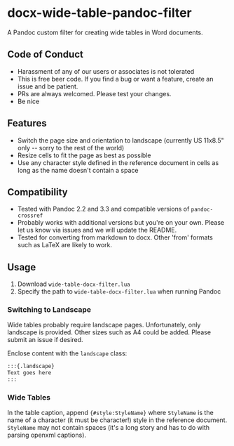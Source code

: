 # docx-wide-table-pandoc-filter

A Pandoc custom filter for creating wide tables in Word documents.

## Code of Conduct

- Harassment of any of our users or associates is not tolerated
- This is free beer code. If you find a bug or want a feature, create an issue and be patient.
- PRs are always welcomed. Please test your changes.
- Be nice

## Features

- Switch the page size and orientation to landscape (currently US 11x8.5" only -- sorry to the rest of the world)
- Resize cells to fit the page as best as possible
- Use any character style defined in the reference document in cells as long as the name doesn't contain a space

## Compatibility

- Tested with Pandoc 2.2 and 3.3 and compatible versions of `pandoc-crossref`
- Probably works with additional versions but you're on your own. Please let us know via issues and we will update the README.
- Tested for converting from markdown to docx. Other 'from' formats such as LaTeX are likely to work.

## Usage

1. Download `wide-table-docx-filter.lua`
2. Specify the path to `wide-table-docx-filter.lua` when running Pandoc

### Switching to Landscape

Wide tables probably require landscape pages. Unfortunately, only landscape is provided. Other sizes such as A4 could be added. Please submit an issue if desired.

Enclose content with the `landscape` class:

```txt
:::{.landscape}
Text goes here
:::
```

### Wide Tables

In the table caption, append `{#style:StyleName}` where `StyleName` is the name of a character (it must be character!) style in the reference document. `StyleName` may not contain spaces (it's a long story and has to do with parsing openxml captions).

